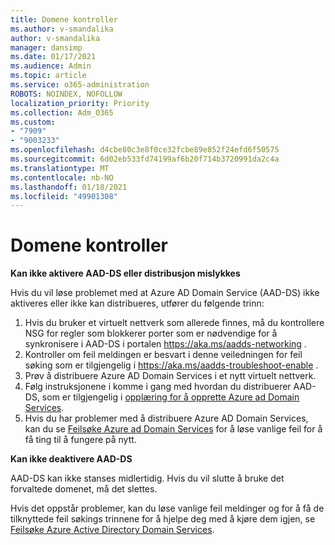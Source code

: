 ```yaml
---
title: Domene kontroller
ms.author: v-smandalika
author: v-smandalika
manager: dansimp
ms.date: 01/17/2021
ms.audience: Admin
ms.topic: article
ms.service: o365-administration
ROBOTS: NOINDEX, NOFOLLOW
localization_priority: Priority
ms.collection: Adm_O365
ms.custom:
- "7909"
- "9003233"
ms.openlocfilehash: d4cbe80c3e8f0ce32fcbe89e852f24efd6f50575
ms.sourcegitcommit: 6d02eb533fd74199af6b20f714b3720991da2c4a
ms.translationtype: MT
ms.contentlocale: nb-NO
ms.lasthandoff: 01/18/2021
ms.locfileid: "49901308"
---
```

# <a name="domain-controller"></a>Domene kontroller

**Kan ikke aktivere AAD-DS eller distribusjon mislykkes**

Hvis du vil løse problemet med at Azure AD Domain Service (AAD-DS) ikke aktiveres eller ikke kan distribueres, utfører du følgende trinn:

1. Hvis du bruker et virtuelt nettverk som allerede finnes, må du kontrollere NSG for regler som blokkerer porter som er nødvendige for å synkronisere i AAD-DS i portalen https://aka.ms/aadds-networking .
2. Kontroller om feil meldingen er besvart i denne veiledningen for feil søking som er tilgjengelig i  https://aka.ms/aadds-troubleshoot-enable .
3. Prøv å distribuere Azure AD Domain Services i et nytt virtuelt nettverk.
4. Følg instruksjonene i komme i gang med hvordan du distribuerer AAD-DS, som er tilgjengelig i [opplæring for å opprette Azure ad Domain Services](https://docs.microsoft.com/azure/active-directory-domain-services/tutorial-create-instance).
5. Hvis du har problemer med å distribuere Azure AD Domain Services, kan du se [Feilsøke Azure ad Domain Services](https://docs.microsoft.com/azure/active-directory-domain-services/troubleshoot) for å løse vanlige feil for å få ting til å fungere på nytt. 

**Kan ikke deaktivere AAD-DS**

AAD-DS kan ikke stanses midlertidig. Hvis du vil slutte å bruke det forvaltede domenet, må det slettes.

Hvis det oppstår problemer, kan du løse vanlige feil meldinger og for å få de tilknyttede feil søkings trinnene for å hjelpe deg med å kjøre dem igjen, se [Feilsøke Azure Active Directory Domain Services](https://docs.microsoft.com/azure/active-directory-domain-services/troubleshoot).
